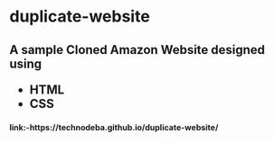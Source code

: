 # duplicate-website
<h2>
  A sample Cloned Amazon Website designed using
<ul>
  <li>HTML</li>
  <li>CSS</li>
</ul>
</h2>
<h4>link:-https://technodeba.github.io/duplicate-website/</h4>
